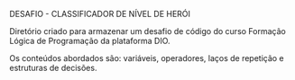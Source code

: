 DESAFIO - CLASSIFICADOR DE NÍVEL DE HERÓI

Diretório criado para armazenar um desafio de código do curso Formação Lógica de Programação da plataforma DIO. 

Os conteúdos abordados são: variáveis, operadores, laços de repetição e estruturas de decisões.

